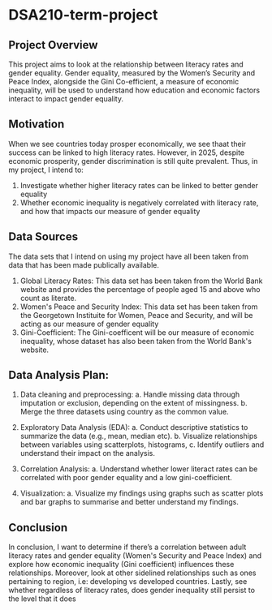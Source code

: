 # DSA210-term-project
## Project Overview
This project aims to look at the relationship between literacy rates and gender equality. Gender equality, measured by the Women’s  Security and Peace Index, alongside the Gini Co-efficient, a measure of economic inequality, will be used to understand how education and economic factors interact to impact gender equality. 

## Motivation 
When we see countries today prosper economically, we see thaat their success can be linked to high literacy rates. However, in 2025, despite economic prosperity, gender discrimination is still quite prevalent. Thus, in my project, I intend to:
1. Investigate whether higher literacy rates can be linked to better gender equality
2. Whether economic inequality is negatively correlated with literacy rate, and how that impacts our measure of gender equality


## Data Sources
The data sets that I intend on using my project have all been taken from data that has been made publically available.
1. Global Literacy Rates: This data set has been taken from the World Bank website and provides the percentage of people aged 15 and above who count as literate.
2. Women's Peace and Security Index: This data set has been taken from the Georgetown Instituite for Women, Peace and Security, and will be acting as our measure of gender equality
3. Gini-Coefficient: The Gini-coefficent will be our measure of economic inequality, whose dataset has also been taken from the World Bank's website.

## Data Analysis Plan:

1. Data cleaning and preprocessing:
   a. Handle missing data through imputation or exclusion, depending on the extent of missingness.
   b. Merge the three datasets using country as the common value.

2. Exploratory Data Analysis (EDA):
   a. Conduct descriptive statistics to summarize the data (e.g., mean, median etc).
   b. Visualize relationships between variables using scatterplots, histograms, 
   c. Identify outliers and understand their impact on the analysis.

3. Correlation Analysis:
   a. Understand whether lower literact rates can be correlated with poor gender equality and a low gini-coefficient.

4. Visualization:
   a. Visualize my findings using graphs such as scatter plots and bar graphs to summarise and better understand my findings.

## Conclusion

In conclusion, I  want to determine if there’s a correlation between adult literacy rates and gender equality (Women's Security and Peace Index) and explore how economic inequality (Gini coefficient) influences these relationships. Moreover, look at other sidelined relationships such as ones pertaining to region, i.e: developing vs developed countries. Lastly, see whether regardless of literacy rates, does gender inequality still persist to the level that it does
